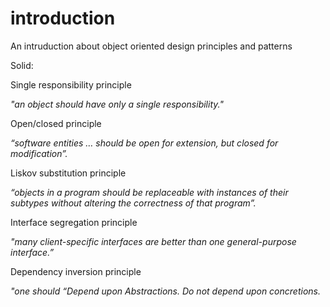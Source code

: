 introduction
============

An intruduction about object oriented design principles and patterns

Solid:

Single responsibility principle

  _"an object should have only a single responsibility."_
	
Open/closed principle

  _“software entities … should be open for extension, but closed for modification”._

Liskov substitution principle

  _“objects in a program should be replaceable with instances of their subtypes without altering the correctness of that program”._

Interface segregation principle

  _"many client-specific interfaces are better than one general-purpose interface.”_

Dependency inversion principle

  _"one should “Depend upon Abstractions. Do not depend upon concretions._
